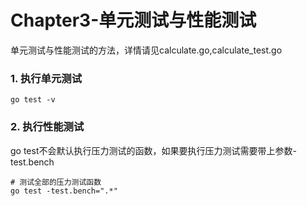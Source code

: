 # Chapter3-单元测试与性能测试
单元测试与性能测试的方法，详情请见calculate.go,calculate_test.go
### 1. 执行单元测试
```shell
go test -v
```
### 2. 执行性能测试
go test不会默认执行压力测试的函数，如果要执行压力测试需要带上参数-test.bench
```shell
# 测试全部的压力测试函数
go test -test.bench=".*"
```